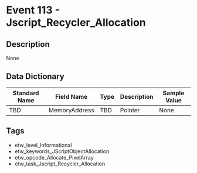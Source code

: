 # Event 113 - Jscript_Recycler_Allocation

## Description
None

## Data Dictionary
|Standard Name|Field Name|Type|Description|Sample Value|
|---|---|---|---|---|
|TBD|MemoryAddress|TBD|Pointer|None|None|

## Tags
* etw_level_Informational
* etw_keywords_JScriptObjectAllocation
* etw_opcode_Allocate_PixelArray
* etw_task_Jscript_Recycler_Allocation